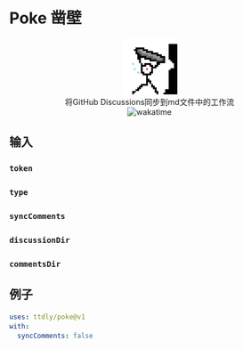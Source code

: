 # Poke 凿壁
<p align="center">
<img src="logo.svg" alt="logo" width="100" height="100"/><br>
<span>将GitHub Discussions同步到md文件中的工作流</span><br>
<img src="https://wakatime.com/badge/user/6db69406-3bcf-452c-8326-8bdda3bc3129/project/f9c9b883-b0d3-45f0-a50d-a9553192d8f6.svg" alt="wakatime">
</p>


## 输入

### `token`

### `type`

### `syncComments`

### `discussionDir`

### `commentsDir`

## 例子

```yaml
uses: ttdly/poke@v1
with:
  syncComments: false
```